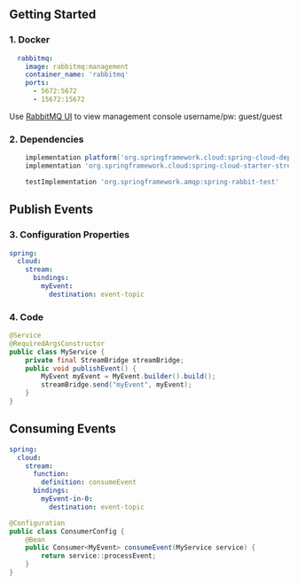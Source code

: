 ## Getting Started
### 1. Docker
```yaml
  rabbitmq:
    image: rabbitmq:management
    container_name: 'rabbitmq'
    ports:
      - 5672:5672
      - 15672:15672
```
Use [RabbitMQ UI](http://localhost:15672) to view management console
username/pw: guest/guest

### 2. Dependencies
```groovy
    implementation platform('org.springframework.cloud:spring-cloud-dependencies:2022.0.3')
    implementation 'org.springframework.cloud:spring-cloud-starter-stream-rabbit'

    testImplementation 'org.springframework.amqp:spring-rabbit-test'
```

## Publish Events
### 3. Configuration Properties
```yaml
spring:
  cloud:
    stream:
      bindings:
        myEvent:
          destination: event-topic
```

### 4. Code
```java
@Service
@RequiredArgsConstructor
public class MyService {
    private final StreamBridge streamBridge;
    public void publishEvent() {
        MyEvent myEvent = MyEvent.builder().build();
        streamBridge.send("myEvent", myEvent);
    }
}
```

## Consuming Events

```yaml
spring:
  cloud:
    stream:
      function:
        definition: consumeEvent
      bindings:
        myEvent-in-0:
          destination: event-topic
```

```java
@Configuration
public class ConsumerConfig {
    @Bean
    public Consumer<MyEvent> consumeEvent(MyService service) {
        return service::processEvent;
    }
}
```